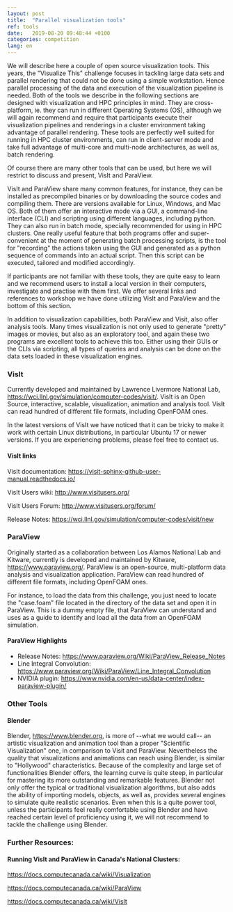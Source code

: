 ```yaml
---
layout: post
title:  "Parallel visualization tools"
ref: tools
date:   2019-08-20 09:48:44 +0100
categories: competition
lang: en
---
```


We will describe here a couple of open source visualization tools.
This years, the "Visualize This" challenge focuses in tackling large data sets and parallel rendering that could not be done using a simple workstation.
Hence parallel processing of the data and execution of the visualization pipeline is needed.
Both of the tools we describe in the following sections are designed with visualization and HPC principles in mind.
They are cross-platform, ie. they can run in different Operating Systems (OS), although we will again recommend and require that participants execute their visualization pipelines and renderings in a cluster environment taking advantage of parallel rendering.
These tools are perfectly well suited for running in HPC cluster environments, can run in client-server mode and take full advantage of multi-core and multi-node architectures, as well as, batch rendering.

Of course there are many other tools that can be used, but here we will restrict to discuss and present, VisIt and ParaView.

VisIt and ParaView share many common features, for instance, they can be installed as precompiled binaries or by downloading the source codes and compiling them. There are versions available for Linux, Windows, and Mac OS.
Both of them offer an interactive mode via a GUI, a command-line interface (CLI) and scripting using different languages, including python. They can also run in batch mode, specially recommended for using in HPC clusters.
One really useful feature that both programs offer and super-convenient at the moment of generating batch processing scripts, is the tool for "recording" the actions taken using the GUI and generated as a python sequence of commands into an actual script.
Then this script can be executed, tailored and modified accordingly.

If participants are not familiar with these tools, they are quite easy to learn and we recommend users to install a local version in their computers, investigate and practise with them first. We offer several links and references to workshop we have done utilizing VisIt and ParaView and the bottom of this section.

In addition to visualization capabilities, both ParaView and Visit, also offer analysis tools. Many times visualization is not only used to generate "pretty" images or movies, but also as an exploratory tool, and again these two programs are excellent tools to achieve this too. Either using their GUIs or the CLIs via scripting, all types of queries and analysis can be done on the data sets loaded in these visualization engines.


### VisIt
Currently developed and maintained by Lawrence Livermore National Lab, https://wci.llnl.gov/simulation/computer-codes/visit/.
VisIt is an Open Source, interactive, scalable, visualization, animation and analysis tool.
VisIt can read hundred of different file formats, including OpenFOAM ones.

In the latest versions of VisIt we have noticed that it can be tricky to make it work with certain Linux distributions, in particular Ubuntu 17 or newer versions. If you are experiencing problems, please feel free to contact us.

#### VisIt links
VisIt documentation:  https://visit-sphinx-github-user-manual.readthedocs.io/

VisIt Users wiki:  http://www.visitusers.org/

VisIt Users Forum:  http://www.visitusers.org/forum/

Release Notes:  https://wci.llnl.gov/simulation/computer-codes/visit/new


### ParaView
Originally started as a collaboration between Los Alamos National Lab and Kitware, currently is developed and maintained by Kitware, https://www.paraview.org/.
ParaView is an open-source, multi-platform data analysis and visualization application.
ParaView can read hundred of different file formats, including OpenFOAM ones.

For instance, to load the data from this challenge, you just need to locate the "case.foam" file located in the directory of the data set and open it in ParaView. This is a dummy empty file, that ParaView can understand and uses as a guide to identify and load all the data from an OpenFOAM simulation.

#### ParaView Highlights
* Release Notes: https://www.paraview.org/Wiki/ParaView_Release_Notes
* Line Integral Convolution: https://www.paraview.org/Wiki/ParaView/Line_Integral_Convolution 
* NVIDIA plugin:  https://www.nvidia.com/en-us/data-center/index-paraview-plugin/


### Other Tools
#### Blender
Blender, https://www.blender.org, is more of --what we would call-- an artistic visualization and animation tool than a proper "Scientific Visualization" one, in comparison to Visit and ParaView.
Nevertheless the quality that visualizations and animations can reach using Blender, is similar to "Hollywood" characteristics.
Because of the complexity and large set of functionalities Blender offers, the learning curve is quite steep, in particular for mastering its more outstanding and remarkable features.
Blender not only offer the typical or traditional visualization algorithms, but also adds the ability of importing models, objects, as well as, provides several engines to simulate quite realistic scenarios.
Even when this is a quite power tool, unless the participants feel really comfortable using Blender and have reached certain level of proficiency using it, we will not recommend to tackle the challenge using Blender.



### Further Resources:

#### Running VisIt and ParaView in Canada's National Clusters:
https://docs.computecanada.ca/wiki/Visualization

https://docs.computecanada.ca/wiki/ParaView

https://docs.computecanada.ca/wiki/VisIt
